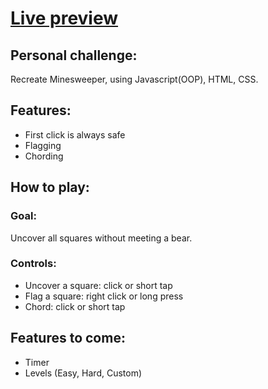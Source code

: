 # <a href="https://birds-chirping.github.io/bear-sweeper/">Live preview</a>

## Personal challenge: 
Recreate Minesweeper, using Javascript(OOP), HTML, CSS.

## Features:
  - First click is always safe
  - Flagging
  - Chording
  
## How to play:
### Goal: 
Uncover all squares without meeting a bear.
### Controls:
  - Uncover a square: click or short tap
  - Flag a square: right click or long press
  - Chord: click or short tap
  
## Features to come:
  - Timer
  - Levels (Easy, Hard, Custom)
  